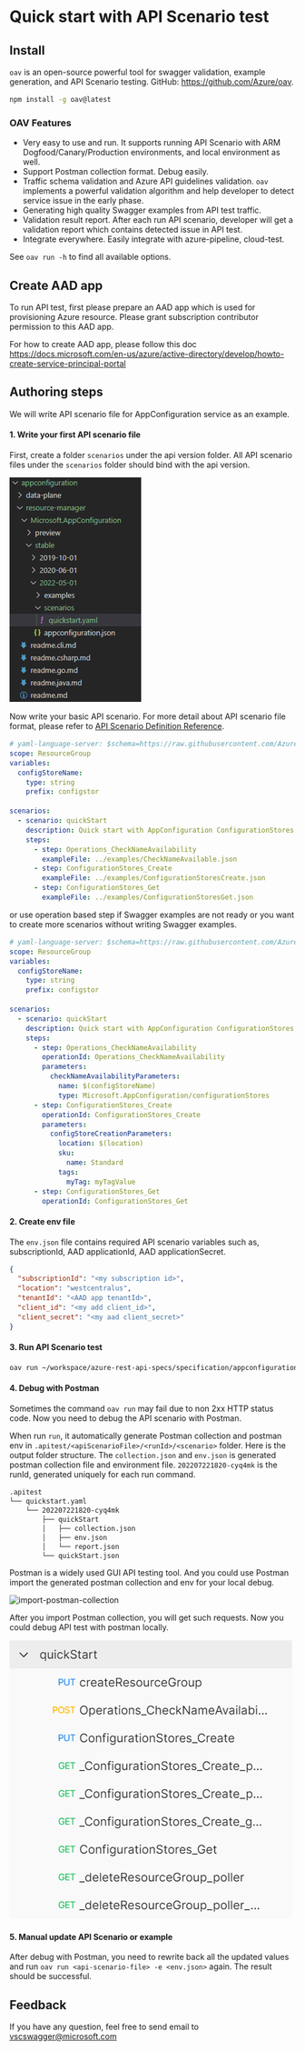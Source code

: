 <!--
 Copyright (c) 2021 Microsoft Corporation

 This software is released under the MIT License.
 https://opensource.org/licenses/MIT
-->

# Quick start with API Scenario test

## Install

`oav` is an open-source powerful tool for swagger validation, example generation, and API Scenario testing. GitHub: https://github.com/Azure/oav.

```sh
npm install -g oav@latest
```

### OAV Features

- Very easy to use and run. It supports running API Scenario with ARM Dogfood/Canary/Production environments, and local environment as well.
- Support Postman collection format. Debug easily.
- Traffic schema validation and Azure API guidelines validation. `oav` implements a powerful validation algorithm and help developer to detect service issue in the early phase.
- Generating high quality Swagger examples from API test traffic.
- Validation result report. After each run API scenario, developer will get a validation report which contains detected issue in API test.
- Integrate everywhere. Easily integrate with azure-pipeline, cloud-test.

See `oav run -h` to find all available options.

## Create AAD app

To run API test, first please prepare an AAD app which is used for provisioning Azure resource. Please grant subscription contributor permission to this AAD app.

For how to create AAD app, please follow this doc https://docs.microsoft.com/en-us/azure/active-directory/develop/howto-create-service-principal-portal

## Authoring steps

We will write API scenario file for AppConfiguration service as an example.

#### 1. Write your first API scenario file

First, create a folder `scenarios` under the api version folder. All API scenario files under the `scenarios` folder should bind with the api version.

![folder-structure](./folder-structure.png)

Now write your basic API scenario. For more detail about API scenario file format, please refer to
[API Scenario Definition Reference](../references/ApiScenarioDefinition.md).

```yaml
# yaml-language-server: $schema=https://raw.githubusercontent.com/Azure/azure-rest-api-specs/main/documentation/api-scenario/references/v1.2/schema.json
scope: ResourceGroup
variables:
  configStoreName:
    type: string
    prefix: configstor

scenarios:
  - scenario: quickStart
    description: Quick start with AppConfiguration ConfigurationStores
    steps:
      - step: Operations_CheckNameAvailability
        exampleFile: ../examples/CheckNameAvailable.json
      - step: ConfigurationStores_Create
        exampleFile: ../examples/ConfigurationStoresCreate.json
      - step: ConfigurationStores_Get
        exampleFile: ../examples/ConfigurationStoresGet.json
```

or use operation based step if Swagger examples are not ready or you want to create more scenarios without writing Swagger examples.

```yaml
# yaml-language-server: $schema=https://raw.githubusercontent.com/Azure/azure-rest-api-specs/main/documentation/api-scenario/references/v1.2/schema.json
scope: ResourceGroup
variables:
  configStoreName:
    type: string
    prefix: configstor

scenarios:
  - scenario: quickStart
    description: Quick start with AppConfiguration ConfigurationStores
    steps:
      - step: Operations_CheckNameAvailability
        operationId: Operations_CheckNameAvailability
        parameters:
          checkNameAvailabilityParameters:
            name: $(configStoreName)
            type: Microsoft.AppConfiguration/configurationStores
      - step: ConfigurationStores_Create
        operationId: ConfigurationStores_Create
        parameters:
          configStoreCreationParameters:
            location: $(location)
            sku:
              name: Standard
            tags:
              myTag: myTagValue
      - step: ConfigurationStores_Get
        operationId: ConfigurationStores_Get
```

#### 2. Create env file

The `env.json` file contains required API scenario variables such as, subscriptionId, AAD applicationId, AAD applicationSecret.

```json
{
  "subscriptionId": "<my subscription id>",
  "location": "westcentralus",
  "tenantId": "<AAD app tenantId>",
  "client_id": "<my add client_id>",
  "client_secret": "<my aad client_secret>"
}
```

#### 3. Run API Scenario test

```sh
oav run ~/workspace/azure-rest-api-specs/specification/appconfiguration/resource-manager/Microsoft.AppConfiguration/stable/2022-05-01/scenarios/quickstart.yaml --tag=package-2022-05-01 -e env.json --verbose
```

#### 4. Debug with Postman

Sometimes the command `oav run` may fail due to non 2xx HTTP status code. Now you need to debug the API scenario with Postman.

When run `run`, it automatically generate Postman collection and postman env in `.apitest/<apiScenarioFile>/<runId>/<scenario>` folder. Here is the output folder structure. The `collection.json` and `env.json` is generated postman collection file and environment file. `202207221820-cyq4mk` is the runId, generated uniquely for each run command.

```
.apitest
└── quickstart.yaml
    └── 202207221820-cyq4mk
        ├── quickStart
        │   ├── collection.json
        │   ├── env.json
        │   └── report.json
        └── quickStart.json
```

Postman is a widely used GUI API testing tool. And you could use Postman import the generated postman collection and env for your local debug.

![import-postman-collection](./import-postman-collection.png)

After you import Postman collection, you will get such requests. Now you could debug API test with postman locally.

![postman-collection-list](./postman-collection-list.PNG)

#### 5. Manual update API Scenario or example

After debug with Postman, you need to rewrite back all the updated values and run `oav run <api-scenario-file> -e <env.json>` again. The result should be successful.

## Feedback

If you have any question, feel free to send email to vscswagger@microsoft.com
